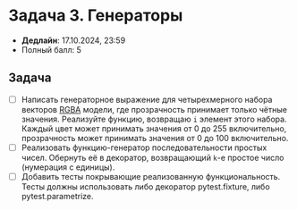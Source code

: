 # Задача 3. Генераторы

* **Дедлайн**: 17.10.2024, 23:59
* Полный балл: 5

## Задача

- [ ] Написать генераторное выражение для четырехмерного набора векторов [RGBA](https://en.wikipedia.org/wiki/RGBA_color_model) модели, где прозрачность принимает только чётные значения. Реализуйте функцию, возвращаю `i` элемент этого набора. Каждый цвет может принимать значения от 0 до 255 включительно, прозрачность может принимать значения от 0 до 100 включительно.
- [ ] Реализовать функцию-генератор последовательности простых чисел. Обернуть её в декоратор, возвращающий `k`-е простое число (нумерация с единицы).
- [ ] Добавить тесты покрывающие реализованную функциональность. Тесты должны использовать либо декоратор pytest.fixture, либо pytest.parametrize.
